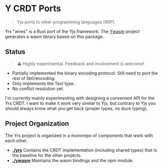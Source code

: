 # Y CRDT Ports

> Yjs ports to other programming languages (WIP).

Yrs "wires" is a Rust port of the Yjs framework. The
[Ywasm](https://github.com/yjs/Ywasm) project generates a wasm library based on
this package.

## Status

> :warning: Highly experimental. Feedback and involvement is welcome!

* Partially implemented the binary encoding protocol. Still need to port the rest of lib0/encoding.
* Only implements the Text type.
* No conflict resolution yet.

I'm currently mainly experimenting with designing a convenient API for the Yrs CRDT. I want to make it work very similar to Yjs, but contrary to Yjs you should always know what you get back (proper types, no duck typing).

## Project Organization

The Yrs project is organized in a monorepo of components that work with each
other.

* **[./yrs](./yrs)** Contains the CRDT implementation (including shared types)
  that is the baseline for the other projects.
* **[./ywasm](./ywasm)** Maintains the wasm bindings and the npm module.
